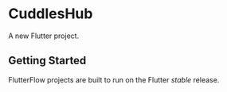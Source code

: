 # CuddlesHub

A new Flutter project.

## Getting Started

FlutterFlow projects are built to run on the Flutter _stable_ release.
